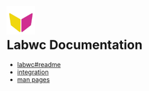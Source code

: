 <h1>
	<img src="img/labwc.png" alt="labwc" height="64px"> <br />
	Labwc Documentation
</h1>

- [labwc#readme](https://github.com/labwc/labwc#readme)
- [integration](integration.html)
- [man pages](manual.html)

